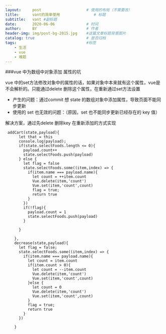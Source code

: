 ```yaml
---
layout:     post                    # 使用的布局（不需要改）
title:      vant的简单使用               # 标题 
subtitle:   vant #副标题
date:       2020-06-06              # 时间
author:     BY                      # 作者
header-img: img/post-bg-2015.jpg    #这篇文章标题背景图片
catalog: true                       # 是否归档
tags:                               #标签
    - 生活
    - vue
    - 难题
---
```



###vue 中为数组中对象添加 属性的坑

vue 中的set方法修改对象中的属性的话，如果对象中本来就有这个属性，vue是不会解析的。只能通过delete 删除这个属性，在重新通过set方法设置

- 产生的问题：通过commit 想 state 的数组对象中添加属性，导致页面不能同步更新
- 使用的 set 也无效的问题：（原因，set 也不能同步更新已经存在的 key 值）

解决方案，通过先delete 删除key 在重新添加的方式实现

     addCart(state,payload){
          let that = this
          console.log(payload);
          if(state.selectFoods.length <= 0){
            payload.count++
            state.selectFoods.push(payload) 
          } else {
            let flag = false
            state.selectFoods.some((item,index) => {
              if(item.name === payload.name){
                let count = ++item.count
                Vue.delete(item,'count')
                Vue.set(item,'count',count) 
                flag = true;
                return true
              }
            })
            if(!flag){
              payload.count = 1
              state.selectFoods.push(payload)
            }
            
          }
    
        },
        decrease(state,payload){
          let flag = false;
          state.selectFoods.some((item,index) => {
            if(item.name === payload.name){
              let count = item.count          
              if(item.count > 0){
                let count = --item.count
                Vue.delete(item,'count')
                Vue.set(item,'count',count)
              }else {
                let count = 0
                Vue.delete(item,'count')
                Vue.set(item,'count',count)
              }
              flag = true;
              return true
            }
          })
    
        }







